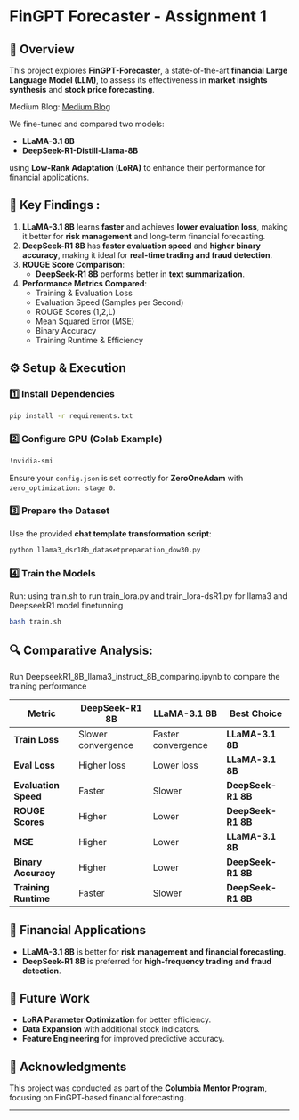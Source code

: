 # FinGPT Forecaster - Assignment 1

## 📌 Overview
This project explores **FinGPT-Forecaster**, a state-of-the-art **financial Large Language Model (LLM)**, to assess its effectiveness in **market insights synthesis** and **stock price forecasting**.

Medium Blog: [Medium Blog](https://medium.com/@xl3415/fine-tuning-fingpt-enhancing-financial-forecasting-with-llama-3-and-deepseek-r1-2bfd9e5b48d3?source=friends_link&sk=569d0070b90ae8352533422cca46c9dd)


We fine-tuned and compared two models:
- **LLaMA-3.1 8B**
- **DeepSeek-R1-Distill-Llama-8B**

using **Low-Rank Adaptation (LoRA)** to enhance their performance for financial applications.

## 🚀 Key Findings :
1. **LLaMA-3.1 8B** learns **faster** and achieves **lower evaluation loss**, making it better for **risk management** and long-term financial forecasting.
2. **DeepSeek-R1 8B** has **faster evaluation speed** and **higher binary accuracy**, making it ideal for **real-time trading and fraud detection**.
3. **ROUGE Score Comparison**:
   - **DeepSeek-R1 8B** performs better in **text summarization**.
4. **Performance Metrics Compared**:
   - Training & Evaluation Loss
   - Evaluation Speed (Samples per Second)
   - ROUGE Scores (1,2,L)
   - Mean Squared Error (MSE)
   - Binary Accuracy
   - Training Runtime & Efficiency

## ⚙️ Setup & Execution
### 1️⃣ Install Dependencies
```sh
pip install -r requirements.txt
```

### 2️⃣ Configure GPU (Colab Example)
```sh
!nvidia-smi
```
Ensure your `config.json` is set correctly for **ZeroOneAdam** with `zero_optimization: stage 0`.

### 3️⃣ Prepare the Dataset
Use the provided **chat template transformation script**:
```sh
python llama3_dsr18b_datasetpreparation_dow30.py
```

### 4️⃣ Train the Models
Run: using train.sh to run train_lora.py and train_lora-dsR1.py for llama3 and DeepseekR1 model finetunning 
```sh
bash train.sh
```

## 🔍 Comparative Analysis:  
Run DeepseekR1_8B_llama3_instruct_8B_comparing.ipynb to compare the training performance

| **Metric**          | **DeepSeek-R1 8B** | **LLaMA-3.1 8B** | **Best Choice** |
|--------------------|------------------|------------------|----------------|
| **Train Loss**     | Slower convergence | Faster convergence | **LLaMA-3.1 8B** |
| **Eval Loss**      | Higher loss       | Lower loss       | **LLaMA-3.1 8B** |
| **Evaluation Speed** | Faster | Slower | **DeepSeek-R1 8B** |
| **ROUGE Scores**   | Higher | Lower | **DeepSeek-R1 8B** |
| **MSE**            | Higher | Lower | **LLaMA-3.1 8B** |
| **Binary Accuracy** | Higher | Lower | **DeepSeek-R1 8B** |
| **Training Runtime** | Faster | Slower | **DeepSeek-R1 8B** |

## 📌 Financial Applications
- **LLaMA-3.1 8B** is better for **risk management and financial forecasting**.
- **DeepSeek-R1 8B** is preferred for **high-frequency trading and fraud detection**.

## 💪 Future Work
- **LoRA Parameter Optimization** for better efficiency.
- **Data Expansion** with additional stock indicators.
- **Feature Engineering** for improved predictive accuracy.

## 🤝 Acknowledgments
This project was conducted as part of the **Columbia Mentor Program**, focusing on FinGPT-based financial forecasting.


---

